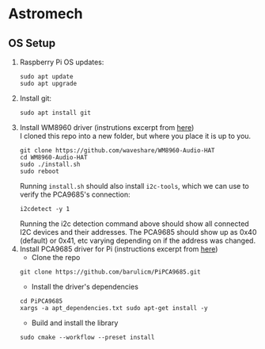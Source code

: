 # Astromech

## OS Setup
1. Raspberry Pi OS updates:
    ```
    sudo apt update
    sudo apt upgrade
    ```
2. Install git:
    ```
    sudo apt install git
    ```
3. Install WM8960 driver (instrutions excerpt from [here](https://github.com/waveshareteam/WM8960-Audio-HAT))  
  I cloned this repo into a new folder, but where you place it is up to you.
    ```
    git clone https://github.com/waveshare/WM8960-Audio-HAT
    cd WM8960-Audio-HAT
    sudo ./install.sh
    sudo reboot
    ```
    Running `install.sh` should also install `i2c-tools`, which we can use to verify the PCA9685's connection:
    ```
    i2cdetect -y 1
    ```
    Running the i2c detection command above should show all connected I2C devices and their addresses. The PCA9685 should show up as 0x40 (default) or 0x41, etc varying depending on if the address was changed.
  4. Install PCA9685 driver for Pi (instructions excerpt from [here](https://github.com/barulicm/PiPCA9685/blob/main/README.md))
      - Clone the repo
      ```
      git clone https://github.com/barulicm/PiPCA9685.git
      ```
      - Install the driver's dependencies
      ```
      cd PiPCA9685
      xargs -a apt_dependencies.txt sudo apt-get install -y
      ```
      - Build and install the library
      ```
      sudo cmake --workflow --preset install
      ```
